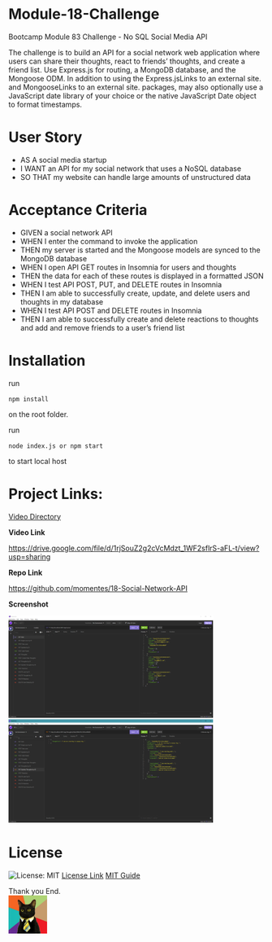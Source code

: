# Module-18-Challenge
Bootcamp Module 83 Challenge - No SQL Social Media API

The challenge is to build an API for a social network web application where users can share their thoughts, react to friends’ thoughts, and create a friend list. Use Express.js for routing, a MongoDB database, and the Mongoose ODM. In addition to using the Express.jsLinks to an external site. and MongooseLinks to an external site. packages, may also optionally use a JavaScript date library of your choice or the native JavaScript Date object to format timestamps.

# User Story
- AS A social media startup
- I WANT an API for my social network that uses a NoSQL database
- SO THAT my website can handle large amounts of unstructured data

# Acceptance Criteria
- GIVEN a social network API
- WHEN I enter the command to invoke the application
- THEN my server is started and the Mongoose models are synced to the MongoDB database
- WHEN I open API GET routes in Insomnia for users and thoughts
- THEN the data for each of these routes is displayed in a formatted JSON
- WHEN I test API POST, PUT, and DELETE routes in Insomnia
- THEN I am able to successfully create, update, and delete users and thoughts in my database
- WHEN I test API POST and DELETE routes in Insomnia
- THEN I am able to successfully create and delete reactions to thoughts and add and remove friends to a user’s friend list

# Installation

run

```
npm install
```

on the root folder.

run

```
node index.js or npm start
```

to start local host



# Project Links:
[Video Directory](https://github.com/momentes/18-Social-Network-API/tree/main/video)

**Video Link**

https://drive.google.com/file/d/1rjSouZ2g2cVcMdzt_1WF2sflrS-aFL-t/view?usp=sharing


**Repo Link**

https://github.com/momentes/18-Social-Network-API

**Screenshot**

<img src="/images/NoSQL-Social-Media-API-01.png" width=80%>

<img src="/images/NoSQL-Social-Media-API-02.png" width=80%>


# License

![License: MIT](https://img.shields.io/badge/License-MIT-yellow.svg)
<a href = "https://opensource.org/licenses/MIT">License Link</a>
<a href = "https://gist.github.com/ckib16/8732561535ed766cd6b8">MIT Guide</a>

Thank you
End.        
<img src="/images/business-cat1.jpg" width=15%>